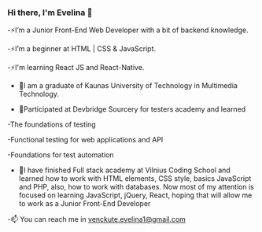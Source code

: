 ### Hi there, I'm Evelina 👋

-⚡I’m a Junior Front-End Web Developer with a bit of backend knowledge.

-⚡I’m a beginner at HTML | CSS & JavaScript.

-⚡I'm learning React JS and React-Native.

- 📌I am a graduate of Kaunas University of Technology in Multimedia Technology. 

- 📌Participated at Devbridge Sourcery for testers academy and learned 

-The foundations of testing

-Functional testing for web applications and API

-Foundations for test automation

- 📌I have finished Full stack academy at Vilnius Coding School and learned how to work with HTML elements, CSS style, basics JavaScript and PHP, also, how to work with databases. Now most of my attention is focused on learning JavaScript, jQuery, React, hoping that will allow me to work as a Junior Front-End Developer

-📫 You can reach me in venckute.evelina1@gmail.com
